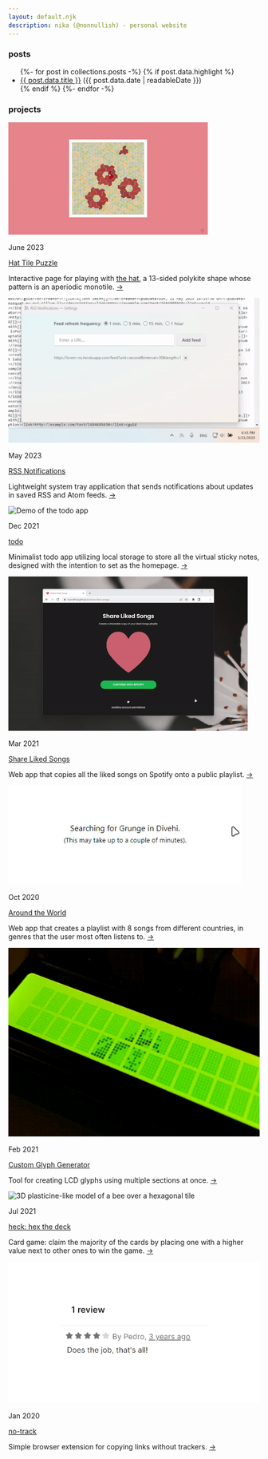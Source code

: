 ```yaml
---
layout: default.njk
description: nika (@nonnullish) - personal website
---
```


### posts

<ul>
    {%- for post in collections.posts -%}
        {% if post.data.highlight %}<li><a href="{{ post.url }}">{{ post.data.title }}</a> <span>({{ post.data.date | readableDate }})</span></li>{% endif %}
    {%- endfor -%}
</ul>

### projects

<div class="projects">
    <div class="item">
        <img src="/cool-hat.gif" class="demo" alt="Demo of the Hat Tile Puzzle app"/>
        <p class="date">June 2023</p>
        <a href="https://nonnullish.pages.dev/pages/hat-tile-puzzle" class="title">Hat Tile Puzzle</a>
        <p class="description">Interactive page for playing with <a href="https://www.sciencenews.org/article/mathematicians-discovered-einstein-tile">the hat</a>, a 13-sided polykite shape whose pattern is an aperiodic monotile. 
        <a href="https://nonnullish.pages.dev/pages/hat-tile-puzzle">→</a></p>
    </div>
    <div class="item">
        <img src="/rss-notifications.gif" class="demo" alt="Demo of the RSS Notifications app"/>
        <p class="date">May 2023</p>
        <a href="https://github.com/tusindfryd/rss-notifications" class="title">RSS Notifications</a>
        <p class="description">Lightweight system tray application that sends notifications about updates in saved RSS and Atom feeds.
        <a href="https://github.com/tusindfryd/rss-notifications">→</a></p>
    </div>
    <div class="item">
        <img src="/todo.gif" class="demo" alt="Demo of the todo app"/>
        <p class="date">Dec 2021</p>
        <a href="https://github.com/tusindfryd/todo" class="title">todo </a>
        <p class="description">Minimalist todo app utilizing local storage to store all the virtual sticky notes,
            designed with the intention to set as the homepage. <a href="https://github.com/tusindfryd/todo">→</a></p>
    </div>
    <div class="item">
        <img src="/share-liked-songs.gif" class="demo" alt="Demo of the Share Liked Songs app"/>
        <p class="date">Mar 2021</p>
        <a href="https://tusindfryd.github.io/share-liked-songs/" class="title">Share Liked Songs</a>
        <p class="description">Web app that copies all the liked songs on Spotify onto a public playlist. <a href="https://tusindfryd.github.io/share-liked-songs/">→</a></p>
    </div>
    <div class="item">
        <img src="/around-the-world.gif" class="demo" alt="Demo of the Around the World app"/>
        <p class="date">Oct 2020</p>
        <a href="https://tusindfryd.github.io/around-the-world" class="title">Around the World</a>
        <p class="description">Web app that creates a playlist with 8 songs from different countries, in genres that the
            user most often listens to. <a href="https://tusindfryd.github.io/around-the-world">→</a></p>
    </div>
    <div class="item">
        <img src="/butterflies.gif" class="demo" alt="Recording of a 16x2 LCD screen showing an animation of a caterpillar turning into a butterfly"/>
        <p class="date">Feb 2021</p>
        <a href="https://tusindfryd.github.io/screenduino/" class="title">Custom Glyph Generator</a>
        <p class="description">Tool for creating LCD glyphs using multiple sections at once. <a href="https://tusindfryd.github.io/screenduino/">→</a></p>
    </div>
    <div class="item">
        <img src="/bgif.gif" class="demo" alt="3D plasticine-like model of a bee over a hexagonal tile"/>
        <p class="date">Jul 2021</p>
        <a href="https://tusindfryd.github.io/heck/" class="title">heck: hex the deck</a>
        <p class="description">Card game: claim the majority of the cards by placing one with a higher value next to
            other ones to win the game. <a href="https://tusindfryd.github.io/heck/">→</a></p>
    </div>
    <div class="item">
        <img src="/notrack.png" class="demo" alt="4 star review of the no-track extension by Pedro saying 'Does the job, that's all!'"/>
        <p class="date">Jan 2020</p>
        <a href="https://github.com/tusindfryd/no-track" class="title">no-track</a>
        <p class="description">Simple browser extension for copying links without trackers. <a href="https://github.com/tusindfryd/no-track">→</a></p>
    </div>
</div>
